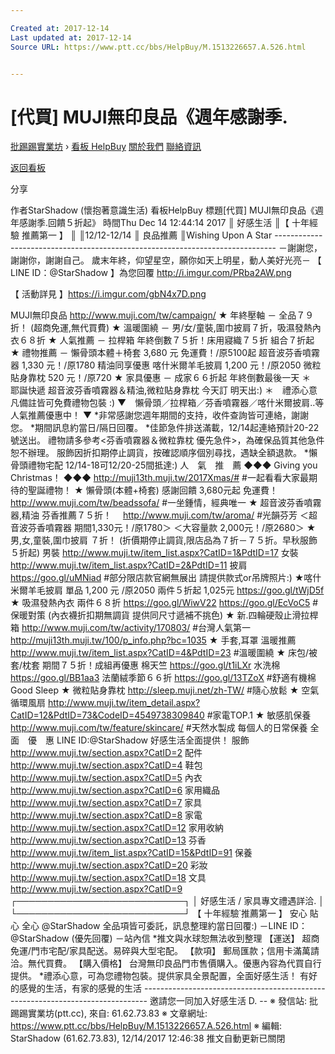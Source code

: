 ```yaml
---

Created at: 2017-12-14
Last updated at: 2017-12-14
Source URL: https://www.ptt.cc/bbs/HelpBuy/M.1513226657.A.526.html


---
```


# [代買] MUJI無印良品《週年感謝季.


[批踢踢實業坊](https://www.ptt.cc/) › [看板 HelpBuy](https://www.ptt.cc/bbs/HelpBuy/index.html) [關於我們](https://www.ptt.cc/about.html) [聯絡資訊](https://www.ptt.cc/contact.html)

[返回看板](https://www.ptt.cc/bbs/HelpBuy/index.html)

分享

作者StarShadow (懷抱著意識生活)
看板HelpBuy
標題\[代買\] MUJI無印良品《週年感謝季.回饋５折起》
時間Thu Dec 14 12:44:14 2017
║ 好感生活 ║【 十年經驗 推薦第一 】 ║ ║12/12-12/14 ║ 良品推薦 ║Wishing Upon A Star \------------------------------------------------------------------------------ －謝謝您，謝謝你，謝謝自己。 歲末年終，仰望星空，願你如天上明星，動人美好光亮－ 【 LINE ID：@StarShadow 】為您回覆 <http://i.imgur.com/PRba2AW.png>

【 活動詳見 】<https://i.imgur.com/gbN4x7D.png>

MUJI無印良品 <http://www.muji.com/tw/campaign/> ★ 年終壓軸 － 全品７９折！ (超商免運,無代買費) ★ 溫暖圍繞 － 男/女/童裝,圍巾披肩７折，吸濕發熱內衣６８折 ★ 人氣推薦 － 拉桿箱 年終倒數７５折！床用寢織７５折 組合７折起 ★ 禮物推薦 － 懶骨頭本體＋椅套 3,680 元 免運費！/原5100起 超音波芬香噴霧器 1,330 元！/原1780 精油同享優惠 喀什米爾羊毛披肩 1,200 元！/原2050 微粒貼身靠枕 520 元！/原720 ★ 家具優惠 － 成家６６折起 年終倒數最後一天 ＊　耶誕快遞 超音波芬香噴霧器＆精油,微粒貼身靠枕 今天訂 明天出:) ＊　禮添心意 凡備註皆可免費禮物包裝 :) ▼　懶骨頭／拉桿箱／芬香噴霧器／喀什米爾披肩..等 人氣推薦優惠中！ ▼ \*非常感謝您週年期間的支持，收件查詢皆可連絡，謝謝您。 \*期間訊息約當日/隔日回覆。 \*佳節急件排送滿載，12/14起連絡預計20-22號送出。 禮物請多參考<芬香噴霧器＆微粒靠枕 優先急件>，為確保品質其他急件恕不辦理。 服飾因折扣期停止調貨，按確認順序個別尋找，遇缺全額退款。 \*懶骨頭禮物宅配 12/14-18可12/20-25間抵達:) 人　氣　推　薦 ◆◆◆ Giving you Christmas！ ◆◆◆ <http://muji13th.muji.tw/2017Xmas/#> #一起看看大家最期待的聖誕禮物！ ★ 懶骨頭(本體+椅套) 感謝回饋 3,680元起 免運費！ <http://www.muji.com/tw/beadssofa/> #一坐鍾情，經典唯一 ★ 超音波芬香噴霧器,精油 芬香推薦７５折！　 <http://www.muji.com/tw/aroma/> #光韻芬芳 ＜超音波芬香噴霧器 期間1,330元！/原1780＞ ＜大容量款 2,000元！/原2680＞ ★ 男,女,童裝,圍巾披肩 ７折！ (折價期停止調貨,限店品為７折－７５折。早秋服飾５折起) 男裝 <http://www.muji.tw/item_list.aspx?CatID=1&PdtID=17> 女裝 <http://www.muji.tw/item_list.aspx?CatID=2&PdtID=11> 披肩 <https://goo.gl/uMNiad> #部分限店款官網無展出 請提供款式or吊牌照片:) ★喀什米爾羊毛披肩 單品 1,200 元 /原2050 兩件５折起 1,025元 <https://goo.gl/tWjD5f> ★ 吸濕發熱內衣 兩件６８折 <https://goo.gl/WiwV22> <https://goo.gl/EcVoC5> #保暖對策 (內衣襪折扣期無調貨 提供同尺寸遞補不挑色) ★ 新.四輪硬殼止滑拉桿箱 <http://www.muji.com/tw/activity/170803/> #台灣人氣第一<http://muji13th.muji.tw/100/p_info.php?bc=1035> ★ 手套,耳罩 溫暖推薦 <http://www.muji.tw/item_list.aspx?CatID=4&PdtID=23> #溫暖圍繞 ★ 床包/被套/枕套 期間７５折！成組再優惠 棉天竺 <https://goo.gl/t1iLXr> 水洗棉 <https://goo.gl/BB1aa3> 法蘭絨季節６６折 <https://goo.gl/13TZoX> #舒適有機棉 Good Sleep ★ 微粒貼身靠枕 <http://sleep.muji.net/zh-TW/> #隨心放鬆 ★ 空氣循環風扇 <http://www.muji.tw/item_detail.aspx?CatID=12&PdtID=73&CodeID=4549738309840> #家電TOP.1 ★ 敏感肌保養 <http://www.muji.com/tw/feature/skincare/> #天然水製成 每個人的日常保養 全　面　優　惠 LINE ID:@StarShadow 好感生活全面提供！ 服飾 <http://www.muji.tw/section.aspx?CatID=2> 配件 <http://www.muji.tw/section.aspx?CatID=4> 鞋包 <http://www.muji.tw/section.aspx?CatID=5> 內衣 <http://www.muji.tw/section.aspx?CatID=6> 家用織品 <http://www.muji.tw/section.aspx?CatID=7> 家具 <http://www.muji.tw/section.aspx?CatID=8> 家電 <http://www.muji.tw/section.aspx?CatID=12> 家用收納 <http://www.muji.tw/section.aspx?CatID=13> 芬香 <http://www.muji.tw/item_list.aspx?CatID=15&PdtID=91> 保養 <http://www.muji.tw/section.aspx?CatID=20> 彩妝 <http://www.muji.tw/section.aspx?CatID=18> 文具 <http://www.muji.tw/section.aspx?CatID=9> ┌───────────────────────────┐ │ 好感生活 / 家具專文禮遇詳洽. │ └───────────────────────────┘ 【 十年經驗˙推薦第一 】 安心 貼心 全心 @StarShadow 全品項皆可委託，訊息整理約當日回覆:) －LINE ID：@StarShadow (優先回覆) －站內信 \*推文與水球恕無法收到整理 【運送】 超商免運/門市宅配/家具配送。易碎與大型宅配。 【款項】 郵局匯款；信用卡滿萬請洽。無代買費。 【購入價格】 台灣無印良品門市售價購入。優惠內容為代買自行提供。 \*禮添心意，可為您禮物包裝。提供家具全景配置，全面好感生活！ 有好的感覺的生活，有家的感覺的生活 \------------------------------------------------------------------------------- 邀請您一同加入好感生活 D. -- ※ 發信站: 批踢踢實業坊(ptt.cc), 來自: 61.62.73.83 ※ 文章網址: <https://www.ptt.cc/bbs/HelpBuy/M.1513226657.A.526.html> ※ 編輯: StarShadow (61.62.73.83), 12/14/2017 12:46:38
推文自動更新已關閉


